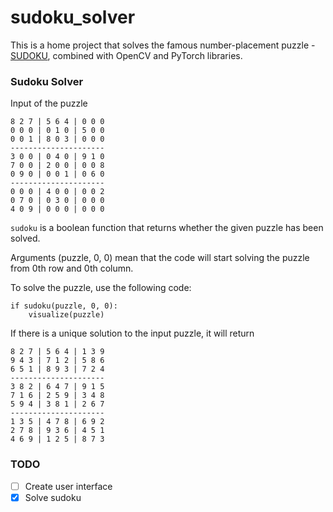 # sudoku_solver
This is a home project that solves the famous number-placement puzzle - [SUDOKU](https://en.wikipedia.org/wiki/Sudoku),
combined with OpenCV and PyTorch libraries.

### Sudoku Solver
Input of the puzzle
```
8 2 7 | 5 6 4 | 0 0 0 
0 0 0 | 0 1 0 | 5 0 0 
0 0 1 | 8 0 3 | 0 0 0 
---------------------
3 0 0 | 0 4 0 | 9 1 0 
7 0 0 | 2 0 0 | 0 0 8 
0 9 0 | 0 0 1 | 0 6 0 
---------------------
0 0 0 | 4 0 0 | 0 0 2 
0 7 0 | 0 3 0 | 0 0 0 
4 0 9 | 0 0 0 | 0 0 0 
```

`sudoku` is a boolean function that returns whether the given puzzle has been solved.

Arguments (puzzle, 0, 0) mean that the code will start solving the puzzle from 0th row and 0th column.

To solve the puzzle, use the following code:
```
if sudoku(puzzle, 0, 0):
    visualize(puzzle)
```

If there is a unique solution to the input puzzle,
it will return 
```
8 2 7 | 5 6 4 | 1 3 9 
9 4 3 | 7 1 2 | 5 8 6 
6 5 1 | 8 9 3 | 7 2 4 
---------------------
3 8 2 | 6 4 7 | 9 1 5 
7 1 6 | 2 5 9 | 3 4 8 
5 9 4 | 3 8 1 | 2 6 7 
---------------------
1 3 5 | 4 7 8 | 6 9 2 
2 7 8 | 9 3 6 | 4 5 1 
4 6 9 | 1 2 5 | 8 7 3 
```


### TODO
- [ ] Create user interface
- [X] Solve sudoku
